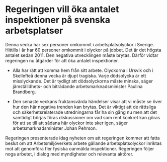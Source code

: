 # Regeringen vill öka antalet inspektioner på svenska arbetsplatser

Denna vecka har sex personer omkommit i arbetsplatsolyckor i Sverige. Hittills i år har 60 personer omkommit i olyckor på jobbet. Det är det högsta antalet sedan 2011. Den negativa utvecklingen måste brytas. Därför vidtar regeringen nu åtgärder för att öka antalet inspektioner.

- Alla har rätt att komma hem från sitt arbete. Olyckorna i Ursvik och i Skellefteå denna vecka är djupt tragiska. Varje dödsolycka är ett misslyckande. Det är tydligt att dödsolyckorna måste minska, säger jämställdhets- och biträdande arbetsmarknadsminister Paulina Brandberg.

- Den senaste veckans fruktansvärda händelser visar att vi måste se över hur den här negativa trenden kan brytas. Det är viktigt att de rättsliga och säkerhetsrelaterade utredningarna får ha sin gång nu men att det samtidigt börjas föras diskussioner om vad som rent konkret kan göras för att se till att sådana här olyckor inte sker igen, säger arbetsmarknadsminister Johan Pehrson.

Regeringen presenterade idag nyheten om att regeringen kommer att fatta beslut om att Arbetsmiljöverkets arbete gällande arbetsplatsolyckor inriktas mot att genomföra fler fysiska oanmälda inspektioner. Regeringen följer noga arbetet, i dialog med myndigheter och relevanta aktörer.
